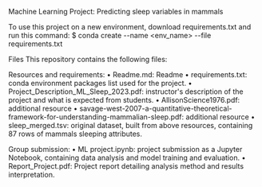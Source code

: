 Machine Learning Project: Predicting sleep variables in mammals

To use this project on a new environment, download requirements.txt and run this command:
$ conda create --name <env_name> --file requirements.txt

Files
This repository contains the following files:

Resources and requirements:
•	Readme.md: Readme
•	requirements.txt: conda environment packages list used for the project.
•	Project_Description_ML_Sleep_2023.pdf: instructor's description of the project and what is expected from students.
•	AllisonScience1976.pdf: additional resource
•	savage-west-2007-a-quantitative-theoretical-framework-for-understanding-mammalian-sleep.pdf: additional resource
•	sleep_merged.tsv: original dataset, built from above resources, containing 87 rows of mammals sleeping attributes.

Group submission:
•	ML project.ipynb: project submission as a Jupyter Notebook, containing data analysis and model training and evaluation.
•	Report_Project.pdf: Project report detailing analysis method and results interpretation.
